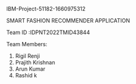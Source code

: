 IBM-Project-51182-1660975312

SMART FASHION RECOMMENDER APPLICATION

Team ID :IDPNT2022TMID43844


Team Members:
1. Rigil Renji
2. Prajith Krishnan
3. Arun Kumar
4. Rashid k
